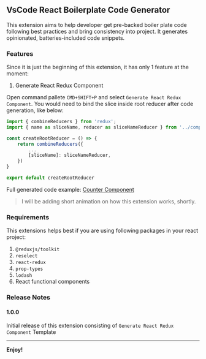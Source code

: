## VsCode React Boilerplate Code Generator

This extension aims to help developer get pre-backed boiler plate code following best practices and bring consistency into project. It generates opinionated, batteries-included code snippets.

### Features

Since it is just the beginning of this extension, it has only 1 feature at the moment:
1. Generate React Redux Component

Open command pallete `CMD+SHIFT+P` and select `Generate React Redux Component`. You would need to bind the slice inside root reducer after code generation, like below:
```js
import { combineReducers } from 'redux';
import { name as sliceName, reducer as sliceNameReducer } from '../components/Counter/redux/slice';

const createRootReducer = () => {
    return combineReducers({
        ...
        [sliceName]: sliceNameReducer,
    })
}

export default createRootReducer
```

Full generated code example: [Counter Component](https://github.com/kmanadkat/cra-redux-toolkit-reselect-boilerplate/tree/master/src/components)

> I will be adding short animation on how this extension works, shortly. 
### Requirements

This extensions helps best if you are using following packages in your react project:
1. `@reduxjs/toolkit`
2. `reselect`
3. `react-redux`
5. `prop-types`
6. `lodash`
4. React functional components

### Release Notes
#### 1.0.0

Initial release of this extension consisting of `Generate React Redux Component` Template

----------------------------
**Enjoy!**
